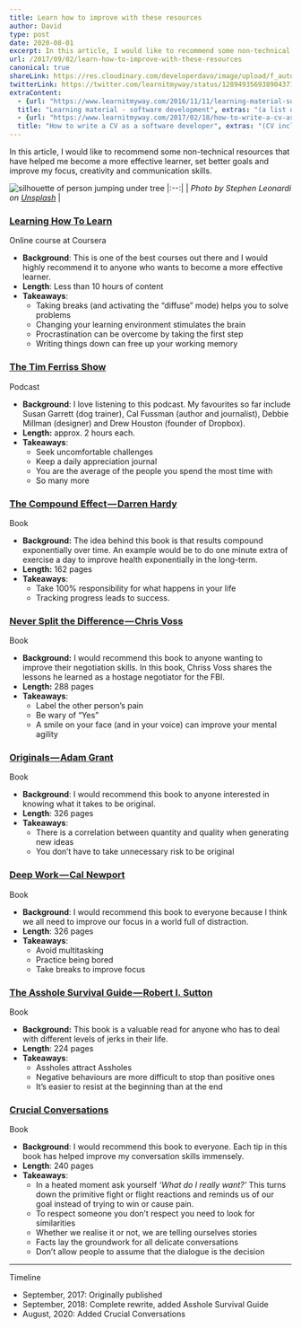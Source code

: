 ```yaml
---
title: Learn how to improve with these resources
author: David
type: post
date: 2020-08-01
excerpt: In this article, I would like to recommend some non-technical resources that have helped me become a more effective learner, set better goals and improve my focus, creativity and communication skills.
url: /2017/09/02/learn-how-to-improve-with-these-resources
canonical: true
shareLink: https://res.cloudinary.com/developerdavo/image/upload/f_auto,w_1200/v1566414785/learnitmyway/stephen-leonardi-wPlzrculha8-unsplash_evzeum.jpg
twitterLink: https://twitter.com/learnitmyway/status/1289493569389043713?s=20
extraContent:
  - {url: "https://www.learnitmyway.com/2016/11/11/learning-material-software-development/", 
  title: "Learning material - software development", extras: "(a list of learning resources, starting with Introduction to Computer Science)"}
  - {url: "https://www.learnitmyway.com/2017/02/18/how-to-write-a-cv-as-a-software-developer/", 
  title: "How to write a CV as a software developer", extras: "(CV included)"}
---
```


In this article, I would like to recommend some non-technical resources that have helped me become a more effective learner, set better goals and improve my focus, creativity and communication skills.

<!--more-->

![silhouette of person jumping under tree](https://res.cloudinary.com/developerdavo/image/upload/f_auto,q_70,w_1000/v1566414785/learnitmyway/stephen-leonardi-wPlzrculha8-unsplash_evzeum.jpg)
|:--:|
| *Photo by Stephen Leonardi on [Unsplash](https://unsplash.com)* |

### [**Learning How To Learn**](https://www.coursera.org/learn/learning-how-to-learn)

Online course at Coursera

- **Background**: This is one of the best courses out there and I would highly recommend it to anyone who wants to become a more effective learner.
- **Length**: Less than 10 hours of content
- **Takeaways**:
  - Taking breaks (and activating the “diffuse” mode) helps you to solve problems
  - Changing your learning environment stimulates the brain
  - Procrastination can be overcome by taking the first step
  - Writing things down can free up your working memory

### [**The Tim Ferriss Show**](https://tim.blog/podcast/)

Podcast

- **Background**: I love listening to this podcast. My favourites so far include Susan Garrett (dog trainer), Cal Fussman (author and journalist), Debbie Millman (designer) and Drew Houston (founder of Dropbox).
- **Length:** approx. 2 hours each.
- **Takeaways**:
  - Seek uncomfortable challenges
  - Keep a daily appreciation journal
  - You are the average of the people you spend the most time with
  - So many more

### [**The Compound Effect — Darren Hardy**](https://www.goodreads.com/book/show/9420697-the-compound-effect?from_search=true)

Book

- **Background:** The idea behind this book is that results compound exponentially over time. An example would be to do one minute extra of exercise a day to improve health exponentially in the long-term.
- **Length:** 162 pages
- **Takeaways**:
  - Take 100% responsibility for what happens in your life
  - Tracking progress leads to success.

### [**Never Split the Difference — Chris Voss**](https://www.goodreads.com/book/show/26156469-never-split-the-difference?from_search=true)

Book

- **Background:** I would recommend this book to anyone wanting to improve their negotiation skills. In this book, Chriss Voss shares the lessons he learned as a hostage negotiator for the FBI.
- **Length:** 288 pages
- **Takeaways**:
  - Label the other person’s pain
  - Be wary of “Yes”
  - A smile on your face (and in your voice) can improve your mental agility

### [**Originals — Adam Grant**](https://www.goodreads.com/book/show/25614523-originals?from_search=true)

Book

- **Background**: I would recommend this book to anyone interested in knowing what it takes to be original.
- **Length**: 326 pages
- **Takeaways**:
  - There is a correlation between quantity and quality when generating new ideas
  - You don’t have to take unnecessary risk to be original

### [**Deep Work — Cal Newport**](https://www.goodreads.com/book/show/25744928-deep-work)

Book

- **Background**: I would recommend this book to everyone because I think we all need to improve our focus in a world full of distraction.
- **Length**: 326 pages
- **Takeaways**:
  - Avoid multitasking
  - Practice being bored
  - Take breaks to improve focus

### [The Asshole Survival Guide — Robert I. Sutton](https://www.goodreads.com/book/show/33503509-the-asshole-survival-guide)

Book

- **Background:** This book is a valuable read for anyone who has to deal with different levels of jerks in their life.
- **Length**: 224 pages
- **Takeaways**:
  - Assholes attract Assholes
  - Negative behaviours are more difficult to stop than positive ones
  - It’s easier to resist at the beginning than at the end

### [Crucial Conversations](https://www.goodreads.com/book/show/15014.Crucial_Conversations)

Book

- **Background**: I would recommend this book to everyone. Each tip in this book has helped improve my conversation skills immensely.
- **Length**: 240 pages
- **Takeaways**:
  - In a heated moment ask yourself *‘What do I really want?’* This turns down the primitive fight or flight reactions and reminds us of our goal instead of trying to win or cause pain.
  - To respect someone you don’t respect you need to look for similarities
  - Whether we realise it or not, we are telling ourselves stories
  - Facts lay the groundwork for all delicate conversations
  - Don’t allow people to assume that the dialogue is the decision

---

Timeline

- September, 2017: Originally published
- September, 2018: Complete rewrite, added Asshole Survival Guide
- August, 2020: Added Crucial Conversations

